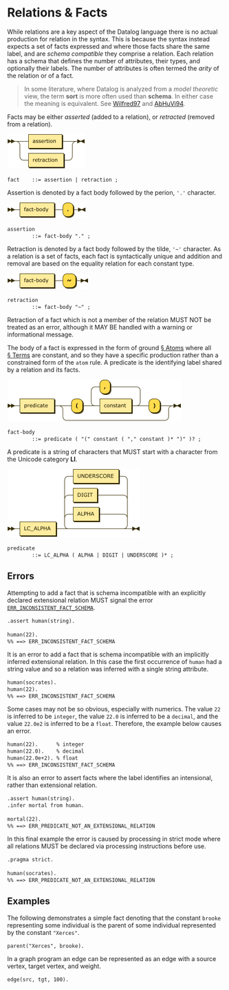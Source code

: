# Relations & Facts

While relations are a key aspect of the Datalog language there is no actual
production for relation in the syntax. This is because the syntax instead
expects a set of facts expressed and where those facts share the same label,
and are _schema compatible_ they comprise a relation. Each relation has a
schema that defines the number of attributes, their types, and optionally
their labels. The number of attributes is often termed the _arity_ of the
relation or of a fact.

> In some literature, where Datalog is analyzed from a _model theoretic_ view,
> the term **sort** is more often used than **schema**. In either case the
> meaning is equivalent. See <span class="bibref
> inline">[Wilfred97](x_references.md#Wilfred97)</span> and 
> <span class="bibref inline">[AbHuVi94](x_references.md#AbHuVi94)</span>.

Facts may be either _asserted_ (added to a relation), or _retracted_ (removed
from a relation).

![fact](images/fact.png)

```ebnf
fact    ::= assertion | retraction ;
```

Assertion is denoted by a fact body followed by the perion, `'.'` character.

![fact](images/assertion.png)

```ebnf
assertion
        ::= fact-body "." ;
```

Retraction is denoted by a fact body followed by the tilde, `'~'` character.
As a relation is a set of facts, each fact is syntactically unique and
addition and removal are based on the equality relation for each constant type.

![fact](images/retraction.png)

```ebnf
retraction
        ::= fact-body "~" ;
```

Retraction of a fact which is not a member of the relation MUST NOT be treated
as an error, although it MAY BE handled with a warning or informational message.

The body of a fact is expressed in the form of ground
[§&nbsp;Atoms](grammar_atoms.md) where all
[§&nbsp;Terms](grammar_atoms.md#terms) are constant, and so they have a
specific production rather than a constrained form of the `atom` rule. A
predicate is the identifying label shared by a relation and its facts.

![fact](images/fact-body.png)

```ebnf
fact-body
        ::= predicate ( "(" constant ( "," constant )* ")" )? ;
```

A predicate is a string of characters that MUST start with a character from
the Unicode category **Ll**.

![predicate](images/predicate.png)

```ebnf
predicate
        ::= LC_ALPHA ( ALPHA | DIGIT | UNDERSCORE )* ;
```

## Errors

Attempting to add a fact that is schema incompatible with an explicitly
declared extensional relation MUST signal the error [`ERR_INCONSISTENT_FACT_SCHEMA`](errors.md#ERR_INCONSISTENT_FACT_SCHEMA).

```datalog
.assert human(string).

human(22).
%% ==> ERR_INCONSISTENT_FACT_SCHEMA
```

It is an error to add a fact that is schema incompatible with an implicitly inferred extensional relation. In this case the first occurrence of `human` had a string value and so a relation was inferred with a single string attribute.

```datalog
human(socrates).
human(22).
%% ==> ERR_INCONSISTENT_FACT_SCHEMA
```

Some cases may not be so obvious, especially with numerics. The value `22` is inferred to be `integer`, the value `22.0` is inferred to be a `decimal`, and the value `22.0e2` is inferred to be a `float`. Therefore, the example below causes an error.

```datalog
human(22).      % integer
human(22.0).    % decimal
human(22.0e+2). % float
%% ==> ERR_INCONSISTENT_FACT_SCHEMA
```

It is also an error to assert facts where the label identifies an intensional, rather than extensional relation.

```datalog
.assert human(string).
.infer mortal from human.

mortal(22).
%% ==> ERR_PREDICATE_NOT_AN_EXTENSIONAL_RELATION
```

In this final example the error is caused by processing in strict mode where all relations MUST be declared via processing instructions before use.

```datalog
.pragma strict.

human(socrates).
%% ==> ERR_PREDICATE_NOT_AN_EXTENSIONAL_RELATION
```

## Examples

The following demonstrates a simple fact denoting that the constant `brooke` representing some
individual is the parent of some individual represented by the constant `"Xerces"`.

```datalog
parent("Xerces", brooke).
```

In a graph program an edge can be represented as an edge with a source vertex, target vertex, and weight.

```datalog
edge(src, tgt, 100).
```
